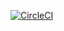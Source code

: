 [![CircleCI](https://circleci.com/gh/vitkarpenko/rague.svg?style=shield?label=health)](https://circleci.com/gh/vitkarpenko/rague)
